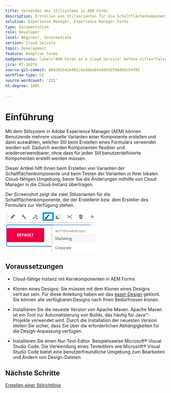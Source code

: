 ```yaml
---
title: Verwenden des Stilsystems in AEM Forms
description: Erstellen von Stilvarianten für die Schaltflächenkomponente
solution: Experience Manager, Experience Manager Forms
type: Documentation
role: Developer
level: Beginner, Intermediate
version: Cloud Service
topic: Development
feature: Adaptive Forms
badgeVersions: label="AEM Forms as a Cloud Service" before-title="false"
jira: KT-16276
source-git-commit: 86d282b426402c9ad6be84e9db92598d0dc54f85
workflow-type: ht
source-wordcount: '231'
ht-degree: 100%

---
```


# Einführung

Mit dem Stilsystem in Adobe Experience Manager (AEM) können Benutzende mehrere visuelle Varianten einer Komponente erstellen und dann auswählen, welcher Stil beim Erstellen eines Formulars verwendet werden soll. Dadurch werden Komponenten flexibler und wiederverwendbarer, ohne dass für jeden Stil benutzerdefinierte Komponenten erstellt werden müssen.

Dieser Artikel hilft Ihnen beim Erstellen von Varianten der Schaltflächenkomponente und beim Testen der Varianten in Ihrer lokalen Cloud-fähigen Umgebung, bevor Sie die Änderungen mithilfe von Cloud Manager in die Cloud-Instanz übertragen.

Der Screenshot zeigt die zwei Stilvarianten für die Schaltflächenkomponente, die der Erstellerin bzw. dem Ersteller des Formulars zur Verfügung stehen.


![button-variations](assets/button-variations.png)

## Voraussetzungen

* Cloud-fähige Instanz mit Kernkomponenten in AEM Forms
* Klonen eines Designs: Sie müssen mit dem Klonen eines Designs vertraut sein. Für diese Anleitung haben wir das [easel-Design](https://github.com/adobe/aem-forms-theme-easel) geklont. Sie können alle verfügbaren Designs nach Ihren Bedürfnissen klonen.

* Installieren Sie die neueste Version von Apache Maven. Apache Maven ist ein Tool zur Automatisierung von Builds, das häufig für Java™-Projekte verwendet wird. Durch die Installation der neuesten Version stellen Sie sicher, dass Sie über die erforderlichen Abhängigkeiten für die Design-Anpassung verfügen.
* Installieren Sie einen Nur-Text-Editor. Beispielsweise Microsoft® Visual Studio Code. Die Verwendung eines Texteditors wie Microsoft® Visual Studio Code bietet eine benutzerfreundliche Umgebung zum Bearbeiten und Ändern von Design-Dateien.



## Nächste Schritte

[Erstellen einer Stilrichtlinie](./style-policy.md)
